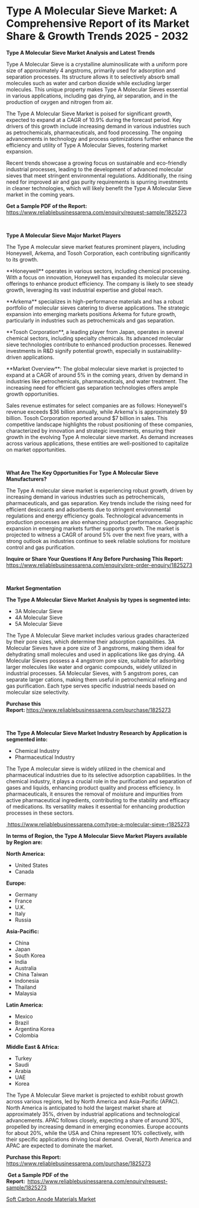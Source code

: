 <p><h1>Type A Molecular Sieve Market: A Comprehensive Report of its Market Share & Growth Trends 2025 - 2032</h1></p><p><strong>Type A Molecular Sieve Market Analysis and Latest Trends</strong></p>
<p><p>Type A Molecular Sieve is a crystalline aluminosilicate with a uniform pore size of approximately 4 angstroms, primarily used for adsorption and separation processes. Its structure allows it to selectively absorb small molecules such as water and carbon dioxide while excluding larger molecules. This unique property makes Type A Molecular Sieves essential in various applications, including gas drying, air separation, and in the production of oxygen and nitrogen from air.</p><p>The Type A Molecular Sieve Market is poised for significant growth, expected to expand at a CAGR of 10.9% during the forecast period. Key drivers of this growth include increasing demand in various industries such as petrochemicals, pharmaceuticals, and food processing. The ongoing advancements in technology and process optimizations further enhance the efficiency and utility of Type A Molecular Sieves, fostering market expansion.</p><p>Recent trends showcase a growing focus on sustainable and eco-friendly industrial processes, leading to the development of advanced molecular sieves that meet stringent environmental regulations. Additionally, the rising need for improved air and gas purity requirements is spurring investments in cleaner technologies, which will likely benefit the Type A Molecular Sieve market in the coming years.</p></p>
<p><strong>Get a Sample PDF of the Report:&nbsp;</strong> <a href="https://www.reliablebusinessarena.com/enquiry/request-sample/1825273?utm_campaign=3021&utm_medium=2&utm_source=Github&utm_content=ia&utm_term=03042025&utm_id=type-a-molecular-sieve">https://www.reliablebusinessarena.com/enquiry/request-sample/1825273</a></p>
<p>&nbsp;</p>
<p><strong>Type A Molecular Sieve Major Market Players</strong></p>
<p><p>The Type A molecular sieve market features prominent players, including Honeywell, Arkema, and Tosoh Corporation, each contributing significantly to its growth.</p><p>**Honeywell** operates in various sectors, including chemical processing. With a focus on innovation, Honeywell has expanded its molecular sieve offerings to enhance product efficiency. The company is likely to see steady growth, leveraging its vast industrial expertise and global reach. </p><p>**Arkema** specializes in high-performance materials and has a robust portfolio of molecular sieves catering to diverse applications. The strategic expansion into emerging markets positions Arkema for future growth, particularly in industries such as petrochemicals and gas separation. </p><p>**Tosoh Corporation**, a leading player from Japan, operates in several chemical sectors, including specialty chemicals. Its advanced molecular sieve technologies contribute to enhanced production processes. Renewed investments in R&D signify potential growth, especially in sustainability-driven applications.</p><p>**Market Overview**: The global molecular sieve market is projected to expand at a CAGR of around 5% in the coming years, driven by demand in industries like petrochemicals, pharmaceuticals, and water treatment. The increasing need for efficient gas separation technologies offers ample growth opportunities.</p><p>Sales revenue estimates for select companies are as follows: Honeywell's revenue exceeds $36 billion annually, while Arkema's is approximately $9 billion. Tosoh Corporation reported around $7 billion in sales. This competitive landscape highlights the robust positioning of these companies, characterized by innovation and strategic investments, ensuring their growth in the evolving Type A molecular sieve market. As demand increases across various applications, these entities are well-positioned to capitalize on market opportunities.</p></p>
<p>&nbsp;</p>
<p><strong>What Are The Key Opportunities For Type A Molecular Sieve Manufacturers?</strong></p>
<p><p>The Type A molecular sieve market is experiencing robust growth, driven by increasing demand in various industries such as petrochemicals, pharmaceuticals, and gas separation. Key trends include the rising need for efficient desiccants and adsorbents due to stringent environmental regulations and energy efficiency goals. Technological advancements in production processes are also enhancing product performance. Geographic expansion in emerging markets further supports growth. The market is projected to witness a CAGR of around 5% over the next five years, with a strong outlook as industries continue to seek reliable solutions for moisture control and gas purification.</p></p>
<p><strong>Inquire or Share Your Questions If Any Before Purchasing This Report:</strong> <a href="https://www.reliablebusinessarena.com/enquiry/pre-order-enquiry/1825273?utm_campaign=3021&utm_medium=2&utm_source=Github&utm_content=ia&utm_term=03042025&utm_id=type-a-molecular-sieve">https://www.reliablebusinessarena.com/enquiry/pre-order-enquiry/1825273</a></p>
<p>&nbsp;</p>
<p><strong>Market Segmentation</strong></p>
<p><strong>The Type A Molecular Sieve Market Analysis by types is segmented into:</strong></p>
<p><ul><li>3A Molecular Sieve</li><li>4A Molecular Sieve</li><li>5A Molecular Sieve</li></ul></p>
<p><p>The Type A Molecular Sieve market includes various grades characterized by their pore sizes, which determine their adsorption capabilities. 3A Molecular Sieves have a pore size of 3 angstroms, making them ideal for dehydrating small molecules and used in applications like gas drying. 4A Molecular Sieves possess a 4 angstrom pore size, suitable for adsorbing larger molecules like water and organic compounds, widely utilized in industrial processes. 5A Molecular Sieves, with 5 angstrom pores, can separate larger cations, making them useful in petrochemical refining and gas purification. Each type serves specific industrial needs based on molecular size selectivity.</p></p>
<p><strong>Purchase this Report:&nbsp;</strong><a href="https://www.reliablebusinessarena.com/purchase/1825273?utm_campaign=3021&utm_medium=2&utm_source=Github&utm_content=ia&utm_term=03042025&utm_id=type-a-molecular-sieve">https://www.reliablebusinessarena.com/purchase/1825273</a></p>
<p>&nbsp;</p>
<p><strong>The Type A Molecular Sieve Market Industry Research by Application is segmented into:</strong></p>
<p><ul><li>Chemical Industry</li><li>Pharmaceutical Industry</li></ul></p>
<p><p>The Type A molecular sieve is widely utilized in the chemical and pharmaceutical industries due to its selective adsorption capabilities. In the chemical industry, it plays a crucial role in the purification and separation of gases and liquids, enhancing product quality and process efficiency. In pharmaceuticals, it ensures the removal of moisture and impurities from active pharmaceutical ingredients, contributing to the stability and efficacy of medications. Its versatility makes it essential for enhancing production processes in these sectors.</p></p>
<p><a href="https://www.reliablebusinessarena.com/type-a-molecular-sieve-r1825273?utm_campaign=3021&utm_medium=2&utm_source=Github&utm_content=ia&utm_term=03042025&utm_id=type-a-molecular-sieve">&nbsp;https://www.reliablebusinessarena.com/type-a-molecular-sieve-r1825273</a></p>
<p><strong>In terms of Region, the Type A Molecular Sieve Market Players available by Region are:</strong></p>
<p>
    <p> <strong> North America: </strong>
        <ul>
            <li>United States</li>
            <li>Canada</li>
        </ul>
        </p> 
    <p> <strong> Europe: </strong>
        <ul>
            <li>Germany</li>
            <li>France</li>
            <li>U.K.</li>
            <li>Italy</li>
            <li>Russia</li>
        </ul>
        </p> 
    <p> <strong> Asia-Pacific: </strong>
        <ul>
            <li>China</li>
            <li>Japan</li>
            <li>South Korea</li>
            <li>India</li>
            <li>Australia</li>
            <li>China Taiwan</li>
            <li>Indonesia</li>
            <li>Thailand</li>
            <li>Malaysia</li>
        </ul>
        </p> 
    <p> <strong> Latin America: </strong>
        <ul>
            <li>Mexico</li>
            <li>Brazil</li>
            <li>Argentina Korea</li>
            <li>Colombia</li>
        </ul>
        </p> 
    <p> <strong> Middle East & Africa: </strong>
        <ul>
            <li>Turkey</li>
            <li>Saudi</li>
            <li>Arabia</li>
            <li>UAE</li>
            <li>Korea</li>
        </ul>
    </p>
    </p>
<p><p>The Type A Molecular Sieve market is projected to exhibit robust growth across various regions, led by North America and Asia-Pacific (APAC). North America is anticipated to hold the largest market share at approximately 35%, driven by industrial applications and technological advancements. APAC follows closely, expecting a share of around 30%, propelled by increasing demand in emerging economies. Europe accounts for about 20%, while the USA and China represent 10% collectively, with their specific applications driving local demand. Overall, North America and APAC are expected to dominate the market.</p></p>
<p><strong>Purchase this Report: </strong><a href="https://www.reliablebusinessarena.com/purchase/1825273?utm_campaign=3021&utm_medium=2&utm_source=Github&utm_content=ia&utm_term=03042025&utm_id=type-a-molecular-sieve">https://www.reliablebusinessarena.com/purchase/1825273</a></p>
<p>&nbsp;<strong>Get a Sample PDF of the Report:&nbsp;&nbsp;</strong><a href="https://www.reliablebusinessarena.com/enquiry/request-sample/1825273?utm_campaign=3021&utm_medium=2&utm_source=Github&utm_content=ia&utm_term=03042025&utm_id=type-a-molecular-sieve">https://www.reliablebusinessarena.com/enquiry/request-sample/1825273</a></p>
<p><strong></strong></p>
<p><p><a href="https://github.com/kaqiewan/Market-Research-Report-List-1/blob/main/soft-carbon-anode-materials-market.md?utm_campaign=3021&utm_medium=2&utm_source=Github&utm_content=ia&utm_term=03042025&utm_id=type-a-molecular-sieve">Soft Carbon Anode Materials Market</a></p></p>